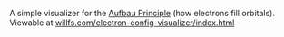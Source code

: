 A simple visualizer for the [Aufbau Principle](https://en.wikipedia.org/wiki/Aufbau_principle) (how electrons fill orbitals). Viewable at [willfs.com/electron-config-visualizer/index.html](willfs.com/electron-config-visualizer/index.html)
